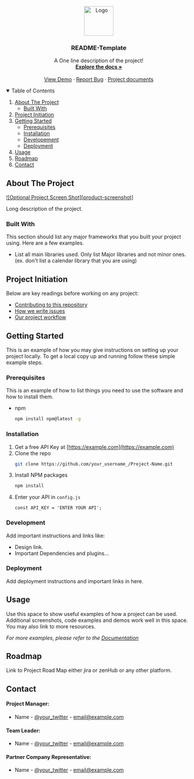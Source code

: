 <!-- PROJECT LOGO -->
<br />
<p align="center">
  <a href="link to the projects website">
    <img src="https://cdn.logo.com/hotlink-ok/logo-social-sq.png" alt="Logo" width="80" height="80">
  </a>

  <h3 align="center">README-Template</h3>

  <p align="center">
    A One line description of the project!
    <br />
    <a href="https://github.com/link-to-docs"><strong>Explore the docs »</strong></a>
    <br />
    <br />
    <a href="https://#">View Demo</a>
    ·
    <a href="https://github.com/PhazeRoOman/project-repository-template/issues">Report Bug</a>
    ·
    <a href="https://#">Project documents</a>
  </p>
</p>

<!-- TABLE OF CONTENTS -->
<details open="open">
  <summary>Table of Contents</summary>
  <ol>
    <li>
      <a href="#about-the-project">About The Project</a>
      <ul>
        <li><a href="#built-with">Built With</a></li>
      </ul>
    </li>
    <li><a href="#project-initiation">Project Initiation</a></li>
    <li>
      <a href="#getting-started">Getting Started</a>
      <ul>
        <li><a href="#prerequisites">Prerequisites</a></li>
        <li><a href="#installation">Installation</a></li>
        <li><a href="#deployment">Developement</a></li>
        <li><a href="#deployment">Deployment</a></li>
      </ul>
    </li>
    <li><a href="#usage">Usage</a></li>
    <li><a href="#roadmap">Roadmap</a></li>
    <li><a href="#contact">Contact</a></li>
  </ol>
</details>

<!-- ABOUT THE PROJECT -->

## About The Project

[![Optional Project Screen Shot][product-screenshot]](https://example.com)

Long description of the project.

### Built With

This section should list any major frameworks that you built your project using. Here are a few examples.

- List all main libraries used. Only list Major libraries and not minor ones. (ex. don't list a calendar library that you are using)

## Project Initiation

Below are key readings before working on any project:

- [Contributing to this repository](./CONTRIBUTING.md)
- [How we write issues](./issue.md)
- [Our project workflow](./workflow.md)

<!-- GETTING STARTED -->

## Getting Started

This is an example of how you may give instructions on setting up your project locally.
To get a local copy up and running follow these simple example steps.

### Prerequisites

This is an example of how to list things you need to use the software and how to install them.

- npm
  ```sh
  npm install npm@latest -g
  ```

### Installation

1. Get a free API Key at [https://example.com](https://example.com)
2. Clone the repo
   ```sh
   git clone https://github.com/your_username_/Project-Name.git
   ```
3. Install NPM packages
   ```sh
   npm install
   ```
4. Enter your API in `config.js`
   ```JS
   const API_KEY = 'ENTER YOUR API';
   ```

### Development

Add important instructions and links like:

- Design link.
- Important Dependencies and plugins...

### Deployment

Add deployment instructions and important links in here.

<!-- USAGE EXAMPLES -->

## Usage

Use this space to show useful examples of how a project can be used. Additional screenshots, code examples and demos work well in this space. You may also link to more resources.

_For more examples, please refer to the [Documentation](https://example.com)_

<!-- ROADMAP -->

## Roadmap

Link to Project Road Map either jira or zenHub or any other platform.

<!-- CONTACT -->

## Contact

#### Project Manager:

- Name - [@your_twitter](https://twitter.com/your_username) - email@example.com

#### Team Leader:

- Name - [@your_twitter](https://twitter.com/your_username) - email@example.com

#### Partner Company Representative:

- Name - [@your_twitter](https://twitter.com/your_username) - email@example.com

<!-- MARKDOWN LINKS & IMAGES -->
<!-- https://www.markdownguide.org/basic-syntax/#reference-style-links -->
